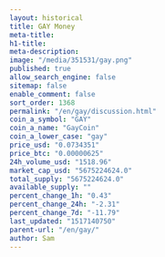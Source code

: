 ```yaml
---
layout: historical
title: GAY Money
meta-title: 
h1-title: 
meta-description: 
image: "/media/351531/gay.png"
published: true
allow_search_engine: false
sitemap: false
enable_comment: false
sort_order: 1368
permalink: "/en/gay/discussion.html"
coin_a_symbol: "GAY"
coin_a_name: "GayCoin"
coin_a_lower_case: "gay"
price_usd: "0.0734351"
price_btc: "0.00000625"
24h_volume_usd: "1518.96"
market_cap_usd: "5675224624.0"
total_supply: "5675224624.0"
available_supply: ""
percent_change_1h: "0.43"
percent_change_24h: "-2.31"
percent_change_7d: "-11.79"
last_updated: "1517140750"
parent-url: "/en/gay/"
author: Sam
---
```


